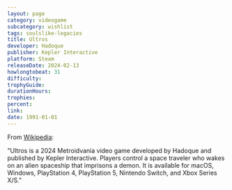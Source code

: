 ```yaml
---
layout: page
category: videogame
subcategory: wishlist
tags: soulslike-legacies
title: Ultros
developer: Hadoque
publisher: Kepler Interactive
platform: Steam
releaseDate: 2024-02-13
howlongtobeat: 31
difficulty:
trophyGuide:
durationHours:
trophies:
percent:
link:
date: 1991-01-01
---
```


From [Wikipedia](https://en.wikipedia.org/wiki/Ultros):

"Ultros is a 2024 Metroidvania video game developed by Hadoque and published by Kepler Interactive. Players control a space traveler who wakes on an alien spaceship that imprisons a demon. It is available for macOS, Windows, PlayStation 4, PlayStation 5, Nintendo Switch, and Xbox Series X/S."
